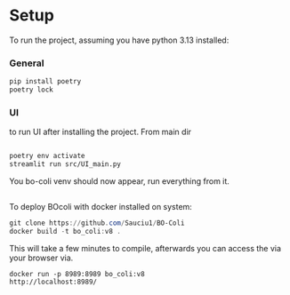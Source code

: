 
# Setup
To run the project, assuming you have python 3.13 installed:

### General
``` bash
pip install poetry
poetry lock
```

### UI

to run UI after installing the project.
From main dir

``` bash

poetry env activate
streamlit run src/UI_main.py
```


You bo-coli venv should now appear, run everything from it.


##
To deploy BOcoli with docker installed on system:
```powershell
git clone https://github.com/Sauciu1/BO-Coli
docker build -t bo_coli:v8 .


```

This will take a few minutes to compile, afterwards you can access the via your browser via.


```
docker run -p 8989:8989 bo_coli:v8
http://localhost:8989/
```